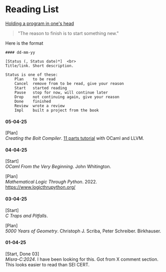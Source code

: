 # Reading List

[Holding a program in one's head](https://www.paulgraham.com/head.html)

> "The reason to finish is to start something new."

Here is the format

```
#### dd-mm-yy

[Status (, Status date)*]  <br>
Title/link. Short description.

Status is one of these:
    Plan    to be read
    Cancel  remove from to be read, give your reason
    Start   started reading
    Pause   stop for now, will continue later
    Drop    not continuing again, give your reason
    Done    finished
    Review  wrote a review
    Impl    built a project from the book
```

#### 05-04-25

[Plan]  <br>
_Creating the Bolt Compiler_. [11 parts tutorial](https://mukulrathi.com/create-your-own-programming-language/intro-to-compiler/)
with OCaml and LLVM.

#### 04-04-25

[Start]  <br>
_OCaml From the Very Beginning_. John Whitington.

[Plan]  <br>
_Mathematical Logic Through Python_. 2022. <https://www.logicthrupython.org/>

#### 03-04-25

[Start]  <br>
_C Traps and Pitfalls_.

[Plan]  <br>
_5000 Years of Geometry_. Christoph J. Scriba, Peter Schreiber. Birkhauser.

#### 01-04-25

[Start, Done 03]  <br>
_Misra-C:2024_. I have been looking for this. Got from X comment section. This looks easier to read than SEI CERT.
